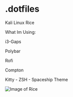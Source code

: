 # .dotfiles
Kali Linux Rice

What Im Using:

i3-Gaps

Polybar

Rofi

Compton

Kitty - ZSH - Spaceship Theme

![Image of Rice](https://i.imgur.com/tVwGTli.png)
